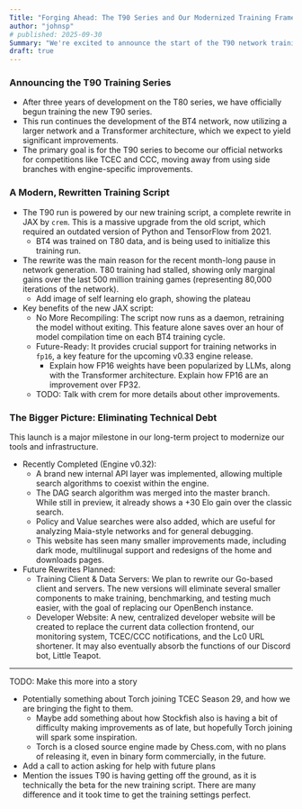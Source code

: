 ```yaml
---
Title: "Forging Ahead: The T90 Series and Our Modernized Training Framework"
author: "johnsp"
# published: 2025-09-30 
Summary: "We're excited to announce the start of the T90 network training series, powered by a completely rewritten JAX-based training script. This launch marks a significant step in our ongoing project to eliminate technical debt, following recent engine upgrades and paving the way for future improvements to our entire data collection and development ecosystem."
draft: true
---
```


### Announcing the T90 Training Series

- After three years of development on the T80 series, we have officially begun training the new T90 series.
- This run continues the development of the BT4 network, now utilizing a larger network and a Transformer architecture, which we expect to yield significant improvements.
- The primary goal is for the T90 series to become our official networks for competitions like TCEC and CCC, moving away from using side branches with engine-specific improvements.

### A Modern, Rewritten Training Script

- The T90 run is powered by our new training script, a complete rewrite in JAX by `crem`. This is a massive upgrade from the old script, which required an outdated version of Python and TensorFlow from 2021.
  - BT4 was trained on T80 data, and is being used to initialize this training run.
- The rewrite was the main reason for the recent month-long pause in network generation. T80 training had stalled, showing only marginal gains over the last 500 million training games (representing 80,000 iterations of the network).
  - Add image of self learning elo graph, showing the plateau
- Key benefits of the new JAX script:
  - No More Recompiling: The script now runs as a daemon, retraining the model without exiting. This feature alone saves over an hour of model compilation time on each BT4 training cycle.
  - Future-Ready: It provides crucial support for training networks in `fp16`, a key feature for the upcoming v0.33 engine release.
    - Explain how FP16 weights have been popularized by LLMs, along with the Transformer architecture. Explain how FP16 are an improvement over FP32.
  - TODO: Talk with crem for more details about other improvements.

### The Bigger Picture: Eliminating Technical Debt

This launch is a major milestone in our long-term project to modernize our tools and infrastructure.

- Recently Completed (Engine v0.32):
  - A brand new internal API layer was implemented, allowing multiple search algorithms to coexist within the engine.
  - The DAG search algorithm was merged into the master branch. While still in preview, it already shows a +30 Elo gain over the classic search.
  - Policy and Value searches were also added, which are useful for analyzing Maia-style networks and for general debugging.
  - This website has seen many smaller improvements made, including dark mode, multilinugal support and redesigns of the home and downloads pages.
- Future Rewrites Planned:
  - Training Client & Data Servers: We plan to rewrite our Go-based client and servers. The new versions will eliminate several smaller components to make training, benchmarking, and testing much easier, with the goal of replacing our OpenBench instance.
  - Developer Website: A new, centralized developer website will be created to replace the current data collection frontend, our monitoring system, TCEC/CCC notifications, and the Lc0 URL shortener. It may also eventually absorb the functions of our Discord bot, Little Teapot.

---

TODO: Make this more into a story

- Potentially something about Torch joining TCEC Season 29, and how we are bringing the fight to them.
  - Maybe add something about how Stockfish also is having a bit of difficulty making improvements as of late, but hopefully Torch joining will spark some inspiration.
  - Torch is a closed source engine made by Chess.com, with no plans of releasing it, even in binary form commercially, in the future.
- Add a call to action asking for help with future plans
- Mention the issues T90 is having getting off the ground, as it is technically the beta for the new training script. There are many difference and it took time to get the training settings perfect.
